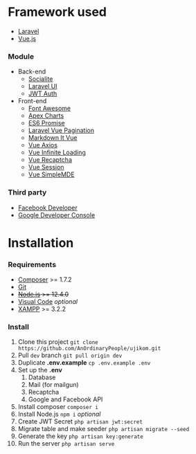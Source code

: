 # Framework used
- [Laravel](https://laravel.com/docs/master/installation)
- [Vue.js](https://vuejs.org/v2/guide/installation.html)

### Module
- Back-end
	- [Socialite](https://laravel.com/docs/master/socialite)
	- [Laravel UI](https://laravel.com/docs/master/frontend)
	- [JWT Auth](https://github.com/tymondesigns/jwt-auth)
- Front-end
	- [Font Awesome](https://www.npmjs.com/package/font-awesome)
	- [Apex Charts](https://apexcharts.com/docs/vue-charts)
	- [ES6 Promise](https://www.npmjs.com/package/es6-promise)
	- [Laravel Vue Pagination](https://www.npmjs.com/package/laravel-vue-pagination)
	- [Markdown It Vue](https://www.npmjs.com/package/markdown-it-vue)
	- [Vue Axios](https://www.npmjs.com/package/vue-axios)
	- [Vue Infinite Loading](https://www.npmjs.com/package/vue-infinite-loading)
	- [Vue Recaptcha](https://www.npmjs.com/package/vue-recaptcha)
	- [Vue Session](https://www.npmjs.com/package/vue-session)
	- [Vue SimpleMDE](https://www.npmjs.com/package/vue-simplemde)

### Third party
- [Facebook Developer](https://developers.facebook.com)
- [Google Developer Console](https://console.developers.google.com)

# Installation

### Requirements
- [Composer](https://getcomposer.org/download) >= 1.7.2
- [Git](https://git-scm.com/downloads)
- ~~[Node.js](https://nodejs.org/en/download/current) >= 12.4.0~~
- [Visual Code](https://code.visualstudio.com/download) *optional*
- [XAMPP](https://www.apachefriends.org/download.html) >= 3.2.2

### Install
1. Clone this project `git clone https://github.com/AnOrdinaryPeople/ujikom.git`
1. Pull `dev` branch `git pull origin dev`
1. Duplicate **.env.example** `cp .env.example .env`
1. Set up the **.env**
	1. Database
	1. Mail (for mailgun)
	1. Recaptcha
	1. Google and Facebook API
1. Install composer `composer i`
1. Install Node.js `npm i` *optional*
1. Create JWT Secret `php artisan jwt:secret`
1. Migrate table and make seeder `php artisan migrate --seed`
1. Generate the key `php artisan key:generate`
1. Run the server `php artisan serve`
